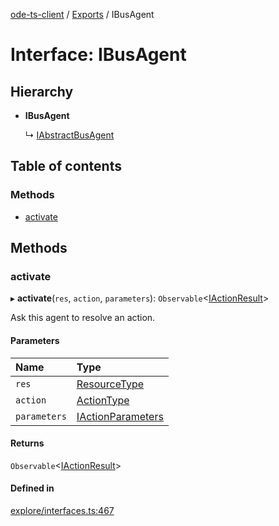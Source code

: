 [ode-ts-client](../README.md) / [Exports](../modules.md) / IBusAgent

# Interface: IBusAgent

## Hierarchy

- **IBusAgent**

  ↳ [IAbstractBusAgent](iabstractbusagent.md)

## Table of contents

### Methods

- [activate](ibusagent.md#activate)

## Methods

### activate

▸ **activate**(`res`, `action`, `parameters`): `Observable`<[IActionResult](iactionresult.md)\>

Ask this agent to resolve an action.

#### Parameters

| Name | Type |
| :------ | :------ |
| `res` | [ResourceType](../modules.md#resourcetype) |
| `action` | [ActionType](../modules.md#actiontype) |
| `parameters` | [IActionParameters](iactionparameters.md) |

#### Returns

`Observable`<[IActionResult](iactionresult.md)\>

#### Defined in

[explore/interfaces.ts:467](https://github.com/opendigitaleducation/infrontexplore/blob/0e8281d/src/ts/explore/interfaces.ts#L467)
